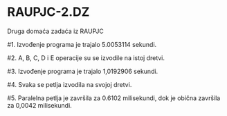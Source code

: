 # RAUPJC-2.DZ
Druga domaća zadaća iz RAUPJC

#1.
Izvođenje programa je trajalo 5.0053114 sekundi.

#2.
A, B, C, D i E operacije su se izvodile na istoj dretvi.

#3.
Izvođenje programa je trajalo 1,0192906 sekundi.

#4.
Svaka se petlja izvodila na svojoj dretvi.

#5.
Paralelna petlja je završila za 0.6102 milisekundi, dok je obična završila za 0,0042 milisekundi.


